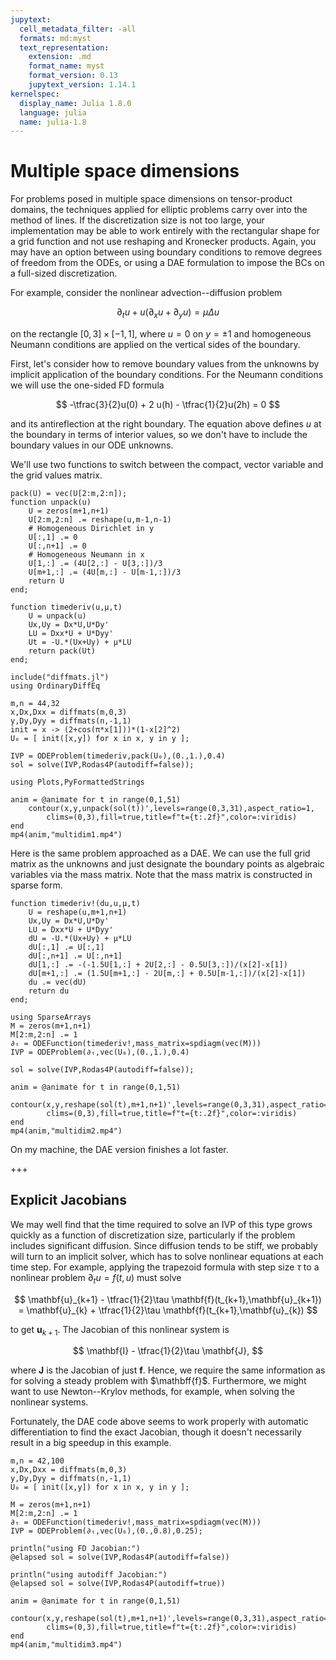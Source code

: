 ```yaml
---
jupytext:
  cell_metadata_filter: -all
  formats: md:myst
  text_representation:
    extension: .md
    format_name: myst
    format_version: 0.13
    jupytext_version: 1.14.1
kernelspec:
  display_name: Julia 1.8.0
  language: julia
  name: julia-1.8
---
```


# Multiple space dimensions

For problems posed in multiple space dimensions on tensor-product domains, the techniques applied for elliptic problems carry over into the method of lines. If the discretization size is not too large, your implementation may be able to work entirely with the rectangular shape for a grid function and not use reshaping and Kronecker products. Again, you may have an option between using boundary conditions to remove degrees of freedom from the ODEs, or using a DAE formulation to impose the BCs on a full-sized discretization.

For example, consider the nonlinear advection--diffusion problem

$$
\partial_t u + u (\partial_x u + \partial_y u) = \mu \Delta u
$$

on the rectangle $[0,3] \times [-1,1]$, where $u=0$ on $y=\pm 1$ and homogeneous Neumann conditions are applied on the vertical sides of the boundary.

First, let's consider how to remove boundary values from the unknowns by implicit application of the boundary conditions. For the Neumann conditions we will use the one-sided FD formula

$$
-\tfrac{3}{2}u(0) + 2 u(h) - \tfrac{1}{2}u(2h) = 0
$$

and its antireflection at the right boundary. The equation above defines $u$ at the boundary in terms of interior values, so we don't have to include the boundary values in our ODE unknowns.

We'll use two functions to switch between the compact, vector variable and the grid values matrix.

```{code-cell}
pack(U) = vec(U[2:m,2:n]);
function unpack(u)
    U = zeros(m+1,n+1)
    U[2:m,2:n] .= reshape(u,m-1,n-1)
    # Homogeneous Dirichlet in y
    U[:,1] .= 0
    U[:,n+1] .= 0
    # Homogeneous Neumann in x
    U[1,:] .= (4U[2,:] - U[3,:])/3
    U[m+1,:] .= (4U[m,:] - U[m-1,:])/3
    return U
end;
```

```{code-cell}
function timederiv(u,μ,t)
    U = unpack(u)
    Ux,Uy = Dx*U,U*Dy'
    LU = Dxx*U + U*Dyy'
    Ut = -U.*(Ux+Uy) + μ*LU
    return pack(Ut)
end;   
```

```{code-cell}
include("diffmats.jl")
using OrdinaryDiffEq

m,n = 44,32
x,Dx,Dxx = diffmats(m,0,3)
y,Dy,Dyy = diffmats(n,-1,1)
init = x -> (2+cos(π*x[1]))*(1-x[2]^2)
U₀ = [ init([x,y]) for x in x, y in y ];
```

```{code-cell}
IVP = ODEProblem(timederiv,pack(U₀),(0.,1.),0.4)
sol = solve(IVP,Rodas4P(autodiff=false));
```

```{code-cell}
using Plots,PyFormattedStrings

anim = @animate for t in range(0,1,51)
    contour(x,y,unpack(sol(t))',levels=range(0,3,31),aspect_ratio=1,
        clims=(0,3),fill=true,title=f"t={t:.2f}",color=:viridis)
end
mp4(anim,"multidim1.mp4")
```

Here is the same problem approached as a DAE. We can use the full grid matrix as the unknowns and just designate the boundary points as algebraic variables via the mass matrix. Note that the mass matrix is constructed in sparse form.

```{code-cell}
function timederiv!(du,u,μ,t)
    U = reshape(u,m+1,n+1)
    Ux,Uy = Dx*U,U*Dy'
    LU = Dxx*U + U*Dyy'
    dU = -U.*(Ux+Uy) + μ*LU
    dU[:,1] .= U[:,1] 
    dU[:,n+1] .= U[:,n+1]
    dU[1,:] .= -(-1.5U[1,:] + 2U[2,:] - 0.5U[3,:])/(x[2]-x[1])
    dU[m+1,:] .= (1.5U[m+1,:] - 2U[m,:] + 0.5U[m-1,:])/(x[2]-x[1])
    du .= vec(dU)
    return du
end;
```

```{code-cell}
using SparseArrays
M = zeros(m+1,n+1)
M[2:m,2:n] .= 1
∂ₜ = ODEFunction(timederiv!,mass_matrix=spdiagm(vec(M)))
IVP = ODEProblem(∂ₜ,vec(U₀),(0.,1.),0.4)

sol = solve(IVP,Rodas4P(autodiff=false));
```

```{code-cell}
anim = @animate for t in range(0,1,51)
    contour(x,y,reshape(sol(t),m+1,n+1)',levels=range(0,3,31),aspect_ratio=1,
        clims=(0,3),fill=true,title=f"t={t:.2f}",color=:viridis)
end
mp4(anim,"multidim2.mp4")
```

On my machine, the DAE version finishes a lot faster.

+++

## Explicit Jacobians

We may well find that the time required to solve an IVP of this type grows quickly as a function of discretization size, particularly if the problem includes significant diffusion. Since diffusion tends to be stiff, we probably will turn to an implicit solver, which has to solve nonlinear equations at each time step. For example, applying the trapezoid formula with step size $\tau$ to a nonlinear problem $\partial_t u = f(t,u)$ must solve

$$
\mathbf{u}_{k+1} - \tfrac{1}{2}\tau \mathbf{f}(t_{k+1},\mathbf{u}_{k+1}) = \mathbf{u}_{k} + \tfrac{1}{2}\tau \mathbf{f}(t_{k+1},\mathbf{u}_{k})
$$

to get $\mathbf{u}_{k+1}$. The Jacobian of this nonlinear system is

$$
\mathbf{I} - \tfrac{1}{2}\tau \mathbf{J},
$$

where $\mathbf{J}$ is the Jacobian of just $\mathbf{f}$. Hence, we require the same information as for solving a steady problem with $\mathbff{f}$. Furthermore, we might want to use Newton--Krylov methods, for example, when solving the nonlinear systems.

Fortunately, the DAE code above seems to work properly with automatic differentiation to find the exact Jacobian, though it doesn't necessarily result in a big speedup in this example.

```{code-cell}
m,n = 42,100
x,Dx,Dxx = diffmats(m,0,3)
y,Dy,Dyy = diffmats(n,-1,1)
U₀ = [ init([x,y]) for x in x, y in y ];

M = zeros(m+1,n+1)
M[2:m,2:n] .= 1
∂ₜ = ODEFunction(timederiv!,mass_matrix=spdiagm(vec(M)))
IVP = ODEProblem(∂ₜ,vec(U₀),(0.,0.8),0.25);
```

```{code-cell}
println("using FD Jacobian:")
@elapsed sol = solve(IVP,Rodas4P(autodiff=false))
```

```{code-cell}
println("using autodiff Jacobian:")
@elapsed sol = solve(IVP,Rodas4P(autodiff=true))
```

```{code-cell}
anim = @animate for t in range(0,1,51)
    contour(x,y,reshape(sol(t),m+1,n+1)',levels=range(0,3,31),aspect_ratio=1,
        clims=(0,3),fill=true,title=f"t={t:.2f}",color=:viridis)
end
mp4(anim,"multidim3.mp4")
```
